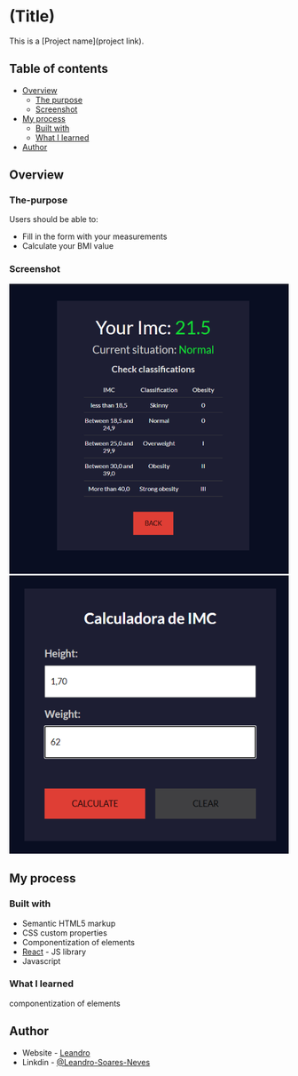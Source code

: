 # (Title)

This is a [Project name](project link). 

## Table of contents

- [Overview](#overview)
  - [The purpose](#The-purpose)
  - [Screenshot](#screenshot)
- [My process](#my-process)
  - [Built with](#built-with)
  - [What I learned](#what-i-learned)
- [Author](#author)

## Overview

### The-purpose

Users should be able to:

- Fill in the form with your measurements
- Calculate your BMI value

### Screenshot

![Table of results](./src/assets/IMC-Calculator.png)
![Measures field](./src/assets/IMC-Calculator-2.png)


## My process

### Built with

- Semantic HTML5 markup
- CSS custom properties
- Componentization of elements 
- [React](https://reactjs.org/) - JS library
- Javascript

### What I learned

componentization of elements

## Author

- Website - [Leandro](https://leandro-pixel.github.io/React-Portfolio/)
- Linkdin - [@Leandro-Soares-Neves](https://www.linkedin.com/in/leandro-soares-neves/)

